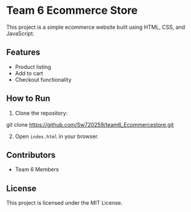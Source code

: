 
# Team 6 Ecommerce Store

This project is a simple ecommerce website built using HTML, CSS, and JavaScript.

## Features

- Product listing
- Add to cart
- Checkout functionality

## How to Run

1. Clone the repository:

git clone https://github.com/Sw720259/team6_Ecommercestore.git

2. Open `index.html` in your browser.

## Contributors

- Team 6 Members

## License

This project is licensed under the MIT License.

